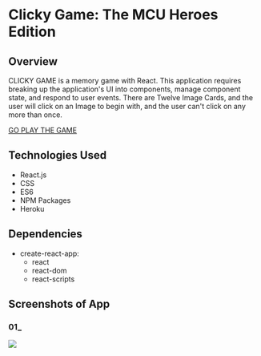 # Clicky Game: The MCU Heroes Edition


## Overview
CLICKY GAME is a memory game with React. This application requires breaking up the application's UI into components, manage component state, and respond to user events. There are Twelve Image Cards, and the user will click on an Image to begin with, and the user can't click on any more than once.

[GO PLAY THE GAME](heroku)


## Technologies Used
- React.js
- CSS
- ES6
- NPM Packages
- Heroku


## Dependencies
- create-react-app:
    - react
    - react-dom
    - react-scripts


## Screenshots of App

### 01_
<img src="images/">
